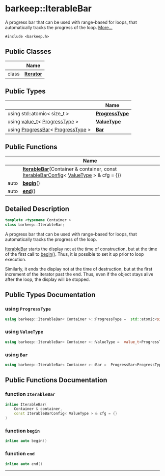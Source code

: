 # barkeep::IterableBar


A progress bar that can be used with range-based for loops, that automatically tracks the progress of the loop.  [More...](#detailed-description)


`#include <barkeep.h>`

## Public Classes

<span class="api-table">

|                | Name           |
| -------------- | -------------- |
| class | **[Iterator](api/Classes/classbarkeep_1_1_iterable_bar_1_1_iterator.md)**  |


</span>

## Public Types

<span class="api-table">

|                | Name           |
| -------------- | -------------- |
| <span class="codey">using std::atomic< size_t > </span>| <span class="codey">**[ProgressType](api/Classes/classbarkeep_1_1_iterable_bar.md#using-progresstype)** </span> |
| <span class="codey">using [value_t](api/Namespaces/namespacebarkeep.md#using-value_t)< [ProgressType](api/Classes/classbarkeep_1_1_iterable_bar.md#using-progresstype) > </span>| <span class="codey">**[ValueType](api/Classes/classbarkeep_1_1_iterable_bar.md#using-valuetype)** </span> |
| <span class="codey">using [ProgressBar](api/Classes/classbarkeep_1_1_progress_bar.md)< [ProgressType](api/Classes/classbarkeep_1_1_iterable_bar.md#using-progresstype) > </span>| <span class="codey">**[Bar](api/Classes/classbarkeep_1_1_iterable_bar.md#using-bar)** </span> |


</span>

## Public Functions

<span class="api-table">

|                | Name           |
| -------------- | -------------- |
| <span class="codey"> </span>|  <span class="codey">  **[IterableBar](api/Classes/classbarkeep_1_1_iterable_bar.md#function-iterablebar)**(Container & container, const [IterableBarConfig](api/Classes/structbarkeep_1_1_iterable_bar_config.md)< [ValueType](api/Classes/classbarkeep_1_1_iterable_bar.md#using-valuetype) > & cfg = {})</span> |
| <span class="codey"> auto </span>|  <span class="codey">  **[begin](api/Classes/classbarkeep_1_1_iterable_bar.md#function-begin)**()</span> |
| <span class="codey"> auto </span>|  <span class="codey">  **[end](api/Classes/classbarkeep_1_1_iterable_bar.md#function-end)**()</span> |


</span>

## Detailed Description

```cpp
template <typename Container >
class barkeep::IterableBar;
```

A progress bar that can be used with range-based for loops, that automatically tracks the progress of the loop. 

[IterableBar](api/Classes/classbarkeep_1_1_iterable_bar.md) starts the display not at the time of construction, but at the time of the first call to [begin()](api/Classes/classbarkeep_1_1_iterable_bar.md#function-begin). Thus, it is possible to set it up prior to loop execution.

Similarly, it ends the display not at the time of destruction, but at the first increment of the iterator past the end. Thus, even if the object stays alive after the loop, the display will be stopped. 

## Public Types Documentation

### using `ProgressType`

```cpp
using barkeep::IterableBar< Container >::ProgressType =  std::atomic<size_t>;
```


### using `ValueType`

```cpp
using barkeep::IterableBar< Container >::ValueType =  value_t<ProgressType>;
```


### using `Bar`

```cpp
using barkeep::IterableBar< Container >::Bar =  ProgressBar<ProgressType>;
```


## Public Functions Documentation

### function `IterableBar`

```cpp
inline IterableBar(
    Container & container,
    const IterableBarConfig< ValueType > & cfg = {}
)
```


### function `begin`

```cpp
inline auto begin()
```


### function `end`

```cpp
inline auto end()
```


-------------------------------